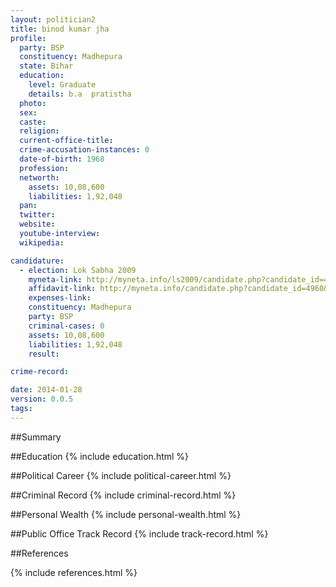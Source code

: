 ```yaml
---
layout: politician2
title: binod kumar jha
profile: 
  party: BSP
  constituency: Madhepura
  state: Bihar
  education: 
    level: Graduate
    details: b.a  pratistha
  photo: 
  sex: 
  caste: 
  religion: 
  current-office-title: 
  crime-accusation-instances: 0
  date-of-birth: 1968
  profession: 
  networth: 
    assets: 10,08,600
    liabilities: 1,92,048
  pan: 
  twitter: 
  website: 
  youtube-interview: 
  wikipedia: 

candidature: 
  - election: Lok Sabha 2009
    myneta-link: http://myneta.info/ls2009/candidate.php?candidate_id=4960
    affidavit-link: http://myneta.info/candidate.php?candidate_id=4960&scan=original
    expenses-link: 
    constituency: Madhepura 
    party: BSP
    criminal-cases: 0
    assets: 10,08,600
    liabilities: 1,92,048
    result:  

crime-record: 

date: 2014-01-28
version: 0.0.5
tags: 
---
```

##Summary


##Education
{% include education.html %}


##Political Career
{% include political-career.html %}


##Criminal Record
{% include criminal-record.html %}


##Personal Wealth
{% include personal-wealth.html %}


##Public Office Track Record
{% include track-record.html %}


##References


{% include references.html %}